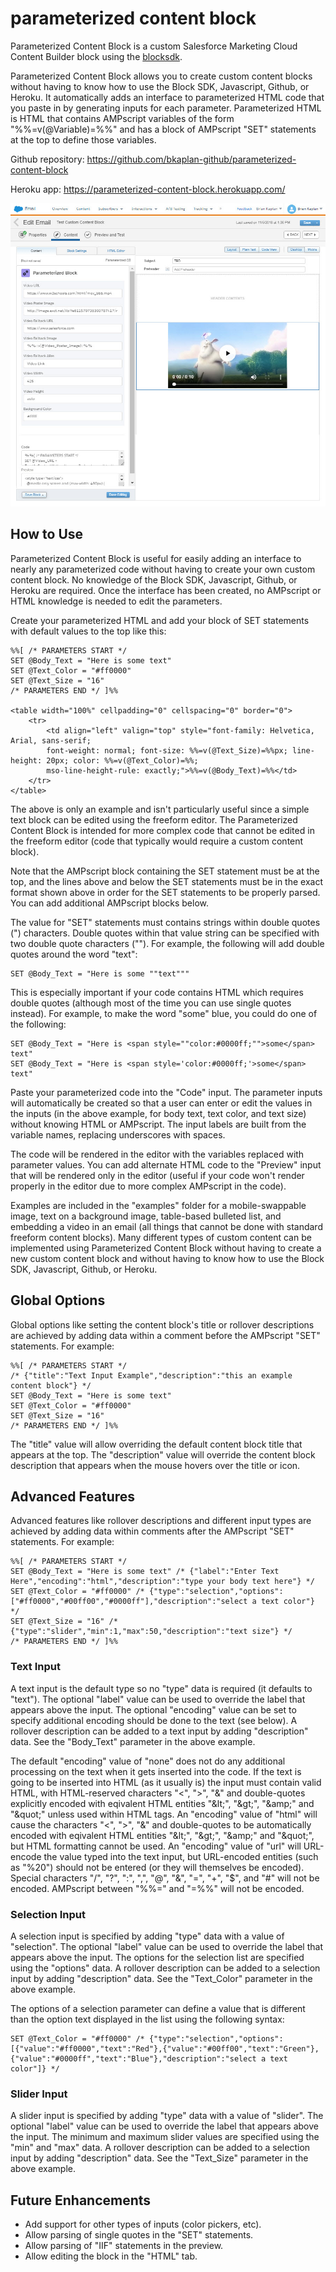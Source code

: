 # parameterized content block
Parameterized Content Block is a custom Salesforce Marketing Cloud Content Builder block using the [blocksdk](https://github.com/salesforce-marketingcloud/blocksdk).

Parameterized Content Block allows you to create custom content blocks without having to know how to use the Block SDK, Javascript, Github, or Heroku.  It automatically adds an interface to parameterized HTML code that you paste in by generating inputs for each parameter. Parameterized HTML is HTML that contains AMPscript variables of the form "%%=v(@Variable)=%%" and has a block of AMPscript "SET" statements at the top to define those variables.

Github repository:  https://github.com/bkaplan-github/parameterized-content-block

Heroku app: https://parameterized-content-block.herokuapp.com/

[![Parameterized Content Block](https://github.com/bkaplan-github/parameterized-content-block/blob/master/ParameterizedCB.jpg)](https://github.com/bkaplan-github/parameterized-content-block)

## How to Use
Parameterized Content Block is useful for easily adding an interface to nearly any parameterized code without having to create your own custom content block. No knowledge of the Block SDK, Javascript, Github, or Heroku are required.  Once the interface has been created, no AMPscript or HTML knowledge is needed to edit the parameters.

Create your parameterized HTML and add your block of SET statements with default values to the top like this:

    %%[ /* PARAMETERS START */
    SET @Body_Text = "Here is some text"
    SET @Text_Color = "#ff0000"
    SET @Text_Size = "16"
    /* PARAMETERS END */ ]%%

    <table width="100%" cellpadding="0" cellspacing="0" border="0">
        <tr>
            <td align="left" valign="top" style="font-family: Helvetica, Arial, sans-serif; 
            font-weight: normal; font-size: %%=v(@Text_Size)=%%px; line-height: 20px; color: %%=v(@Text_Color)=%%; 
            mso-line-height-rule: exactly;">%%=v(@Body_Text)=%%</td>
        </tr>
    </table>

The above is only an example and isn't particularly useful since a simple text block can be edited using the freeform editor.  The Parameterized Content Block is intended for more complex code that cannot be edited in the freeform editor (code that typically would require a custom content block).

Note that the AMPscript block containing the SET statement must be at the top, and the lines above and below the SET statements must be in the exact format shown above in order for the SET statements to be properly parsed. You can add additional AMPscript blocks below.

The value for "SET" statements must contains strings within double quotes (&quot;) characters.  Double quotes within that value string can be specified with two double quote characters (&quot;&quot;).  For example, the following will add double quotes around the word "text":

    SET @Body_Text = "Here is some ""text"""

This is especially important if your code contains HTML which requires double quotes (although most of the time you can use single quotes instead).  For example, to make the word "some" blue, you could do one of the following:

    SET @Body_Text = "Here is <span style=""color:#0000ff;"">some</span> text"
    SET @Body_Text = "Here is <span style='color:#0000ff;'>some</span> text"

Paste your parameterized code into the "Code" input. The parameter inputs will automatically be created so that a user can enter or edit the values in the inputs (in the above example, for body text, text color, and text size) without knowing HTML or AMPscript.  The input labels are built from the variable names, replacing underscores with spaces.

The code will be rendered in the editor with the variables replaced with parameter values. You can add alternate HTML code to the "Preview" input that will be rendered only in the editor (useful if your code won't render properly in the editor due to more complex AMPscript in the code).

Examples are included in the "examples" folder for a mobile-swappable image, text on a background image, table-based bulleted list, and embedding a video in an email (all things that cannot be done with standard freeform content blocks).  Many different types of custom content can be implemented using Parameterized Content Block without having to create a new custom content block and without having to know how to use the Block SDK, Javascript, Github, or Heroku.

## Global Options
Global options like setting the content block's title or rollover descriptions are achieved by adding data within a comment before the AMPscript "SET" statements.  For example:

    %%[ /* PARAMETERS START */
    /* {"title":"Text Input Example","description":"this an example content block"} */
    SET @Body_Text = "Here is some text"
    SET @Text_Color = "#ff0000"
    SET @Text_Size = "16"
    /* PARAMETERS END */ ]%%

The "title" value will allow overriding the default content block title that appears at the top.  The "description" value will override the content block description that appears when the mouse hovers over the title or icon.

## Advanced Features
Advanced features like rollover descriptions and different input types are achieved by adding data within comments after the AMPscript "SET" statements.  For example:

    %%[ /* PARAMETERS START */
    SET @Body_Text = "Here is some text" /* {"label":"Enter Text Here","encoding":"html","description":"type your body text here"} */
    SET @Text_Color = "#ff0000" /* {"type":"selection","options":["#ff0000","#00ff00","#0000ff"],"description":"select a text color"} */
    SET @Text_Size = "16" /* {"type":"slider","min":1,"max":50,"description":"text size"} */
    /* PARAMETERS END */ ]%%

### Text Input
A text input is the default type so no "type" data is required (it defaults to "text"). The optional "label" value can be used to override the label that appears above the input.  The optional "encoding" value can be set to specify additional encoding should be done to the text (see below).  A rollover description can be added to a text input by adding "description" data. See the "Body_Text" parameter in the above example.

The default "encoding" value of "none" does not do any additional processing on the text when it gets inserted into the code.  If the text is going to be inserted into HTML (as it usually is) the input must contain valid HTML, with HTML-reserved characters "&lt;", "&gt;", "&amp;" and double-quotes explicitly encoded with eqivalent HTML entities "&amp;lt;", "&amp;gt;", "&amp;amp;" and "&amp;quot;" unless used within HTML tags.  An "encoding" value of "html" will cause the characters "&lt;", "&gt;", "&amp;" and double-quotes to be automatically encoded with eqivalent HTML entities "&amp;lt;", "&amp;gt;", "&amp;amp;" and "&amp;quot;", but HTML formatting cannot be used.  An "encoding" value of "url" will URL-encode the value typed into the text input, but URL-encoded entities (such as "%20") should not be entered (or they will themselves be encoded).  Special characters "/", "?", ":", ",", "@", "&", "=", "+", "$", and "#" will not be encoded.  AMPscript between "%%=" and "=%%" will not be encoded.

### Selection Input
A selection input is specified by adding "type" data with a value of "selection". The optional "label" value can be used to override the label that appears above the input.  The options for the selection list are specified using the "options" data. A rollover description can be added to a selection input by adding "description" data. See the "Text_Color" parameter in the above example.

The options of a selection parameter can define a value that is different than the option text displayed in the list using the following syntax:

    SET @Text_Color = "#ff0000" /* {"type":"selection","options":[{"value":"#ff0000","text":"Red"},{"value":"#00ff00","text":"Green"},{"value":"#0000ff","text":"Blue"},"description":"select a text color"]} */ 

### Slider Input
A slider input is specified by adding "type" data with a value of "slider". The optional "label" value can be used to override the label that appears above the input.  The minimum and maximum slider values are specified using the "min" and "max" data. A rollover description can be added to a selection input by adding "description" data. See the "Text_Size" parameter in the above example.

## Future Enhancements
* Add support for other types of inputs (color pickers, etc).
* Allow parsing of single quotes in the "SET" statements.
* Allow parsing of "IIF" statements in the preview.
* Allow editing the block in the "HTML" tab.

